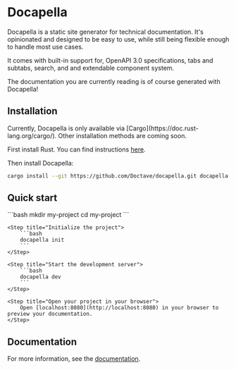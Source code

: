 # Docapella

Docapella is a static site generator for technical documentation. It's opinionated and designed to be easy to use, while still being flexible enough to handle most use cases.

It comes with built-in support for, OpenAPI 3.0 specifications, tabs and subtabs, search, and and extendable component system.

The documentation you are currently reading is of course generated with Docapella!

## Installation

<Callout type="info">
    Currently, Docapella is only available via [Cargo](https://doc.rust-lang.org/cargo/). Other installation methods are coming soon.
</Callout>

First install Rust. You can find instructions [here](https://www.rust-lang.org/tools/install).

Then install Docapella:

```bash
cargo install --git https://github.com/Doctave/docapella.git docapella
```

## Quick start

<Steps>
    <Step title="Create a a folder for your project">
        ```bash
        mkdir my-project
        cd my-project
        ```
    </Step>

    <Step title="Initialize the project">
        ```bash
        docapella init
        ```
    </Step>

    <Step title="Start the development server">
        ```bash
        docapella dev
        ```
    </Step>

    <Step title="Open your project in your browser">
        Open [localhost:8080](http://localhost:8080) in your browser to preview your documentation.
    </Step>
</Steps>


## Documentation

For more information, see the [documentation](https://docapella.com).
